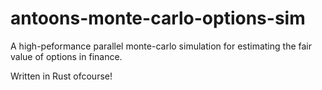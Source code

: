 # antoons-monte-carlo-options-sim
A high-peformance parallel monte-carlo simulation for estimating the fair value of options in finance.

Written in Rust ofcourse!
